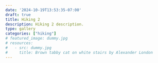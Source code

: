 ```yaml
---
date: '2024-10-19T13:53:35-07:00'
draft: true
title: Hiking 2
description: Hiking 2 description.
type: gallery
categories: ["hiking"]
# featured_image: dummy.jpg
# resources:
#   - src: dummy.jpg
#     title: Brown tabby cat on white stairs by Alexander London
---
```

